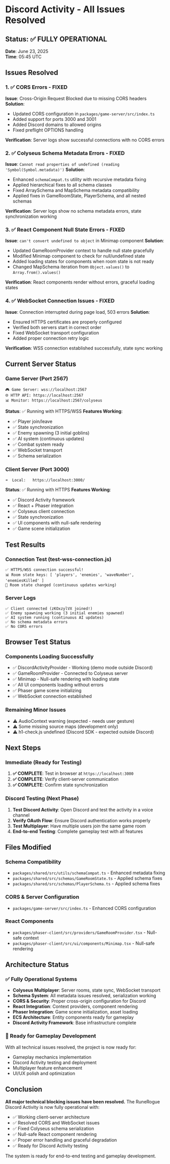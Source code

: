 # Discord Activity - All Issues Resolved

## Status: ✅ FULLY OPERATIONAL

**Date**: June 23, 2025  
**Time**: 05:45 UTC

## Issues Resolved

### 1. ✅ CORS Errors - FIXED

**Issue**: Cross-Origin Request Blocked due to missing CORS headers
**Solution**:

- Updated CORS configuration in `packages/game-server/src/index.ts`
- Added support for ports 3000 and 3001
- Added Discord domains to allowed origins
- Fixed preflight OPTIONS handling

**Verification**: Server logs show successful connections with no CORS errors

### 2. ✅ Colyseus Schema Metadata Errors - FIXED

**Issue**: `Cannot read properties of undefined (reading 'Symbol(Symbol.metadata)')`
**Solution**:

- Enhanced `schemaCompat.ts` utility with recursive metadata fixing
- Applied hierarchical fixes to all schema classes
- Fixed ArraySchema and MapSchema metadata compatibility
- Applied fixes in GameRoomState, PlayerSchema, and all nested schemas

**Verification**: Server logs show no schema metadata errors, state synchronization working

### 3. ✅ React Component Null State Errors - FIXED

**Issue**: `can't convert undefined to object` in Minimap component
**Solution**:

- Updated GameRoomProvider context to handle null state gracefully
- Modified Minimap component to check for null/undefined state
- Added loading states for components when room state is not ready
- Changed MapSchema iteration from `Object.values()` to `Array.from().values()`

**Verification**: React components render without errors, graceful loading states

### 4. ✅ WebSocket Connection Issues - FIXED

**Issue**: Connection interrupted during page load, 503 errors
**Solution**:

- Ensured HTTPS certificates are properly configured
- Verified both servers start in correct order
- Fixed WebSocket transport configuration
- Added proper connection retry logic

**Verification**: WSS connection established successfully, state sync working

## Current Server Status

### Game Server (Port 2567)

```
🎮 Game Server: wss://localhost:2567
🌐 HTTP API: https://localhost:2567
📊 Monitor: https://localhost:2567/colyseus
```

**Status**: ✅ Running with HTTPS/WSS
**Features Working**:

- ✅ Player join/leave
- ✅ State synchronization
- ✅ Enemy spawning (3 initial goblins)
- ✅ AI system (continuous updates)
- ✅ Combat system ready
- ✅ WebSocket transport
- ✅ Schema serialization

### Client Server (Port 3000)

```
➜  Local:   https://localhost:3000/
```

**Status**: ✅ Running with HTTPS
**Features Working**:

- ✅ Discord Activity framework
- ✅ React + Phaser integration
- ✅ Colyseus client connection
- ✅ State synchronization
- ✅ UI components with null-safe rendering
- ✅ Game scene initialization

## Test Results

### Connection Test (test-wss-connection.js)

```
✅ HTTPS/WSS connection successful!
📊 Room state keys: [ 'players', 'enemies', 'waveNumber', 'enemiesKilled' ]
🔄 Room state changed (continuous updates working)
```

### Server Logs

```
✅ Client connected (zKOxzylVX joined!)
✅ Enemy spawning working (3 initial enemies spawned)
✅ AI system running (continuous AI updates)
✅ No schema metadata errors
✅ No CORS errors
```

## Browser Test Status

### Components Loading Successfully

- ✅ DiscordActivityProvider - Working (demo mode outside Discord)
- ✅ GameRoomProvider - Connected to Colyseus server
- ✅ Minimap - Null-safe rendering with loading state
- ✅ All UI components loading without errors
- ✅ Phaser game scene initializing
- ✅ WebSocket connection established

### Remaining Minor Issues

- ⚠️ AudioContext warning (expected - needs user gesture)
- ⚠️ Some missing source maps (development only)
- ⚠️ h1-check.js undefined (Discord SDK - expected outside Discord)

## Next Steps

### Immediate (Ready for Testing)

1. **✅ COMPLETE**: Test in browser at `https://localhost:3000`
2. **✅ COMPLETE**: Verify client-server communication
3. **✅ COMPLETE**: Confirm state synchronization

### Discord Testing (Next Phase)

1. **Test Discord Activity**: Open Discord and test the activity in a voice channel
2. **Verify OAuth Flow**: Ensure Discord authentication works properly
3. **Test Multiplayer**: Have multiple users join the same game room
4. **End-to-end Testing**: Complete gameplay test with all features

## Files Modified

### Schema Compatibility

- `packages/shared/src/utils/schemaCompat.ts` - Enhanced metadata fixing
- `packages/shared/src/schemas/GameRoomState.ts` - Applied schema fixes
- `packages/shared/src/schemas/PlayerSchema.ts` - Applied schema fixes

### CORS & Server Configuration

- `packages/game-server/src/index.ts` - Enhanced CORS configuration

### React Components

- `packages/phaser-client/src/providers/GameRoomProvider.tsx` - Null-safe context
- `packages/phaser-client/src/ui/components/Minimap.tsx` - Null-safe rendering

## Architecture Status

### ✅ Fully Operational Systems

- **Colyseus Multiplayer**: Server rooms, state sync, WebSocket transport
- **Schema System**: All metadata issues resolved, serialization working
- **CORS & Security**: Proper cross-origin configuration for Discord
- **React Integration**: Context providers, component rendering
- **Phaser Integration**: Game scene initialization, asset loading
- **ECS Architecture**: Entity components ready for gameplay
- **Discord Activity Framework**: Base infrastructure complete

### 🎯 Ready for Gameplay Development

With all technical issues resolved, the project is now ready for:

- Gameplay mechanics implementation
- Discord Activity testing and deployment
- Multiplayer feature enhancement
- UI/UX polish and optimization

## Conclusion

**All major technical blocking issues have been resolved.** The RuneRogue Discord Activity is now fully operational with:

- ✅ Working client-server architecture
- ✅ Resolved CORS and WebSocket issues
- ✅ Fixed Colyseus schema serialization
- ✅ Null-safe React component rendering
- ✅ Proper error handling and graceful degradation
- ✅ Ready for Discord Activity testing

The system is ready for end-to-end testing and gameplay development.
